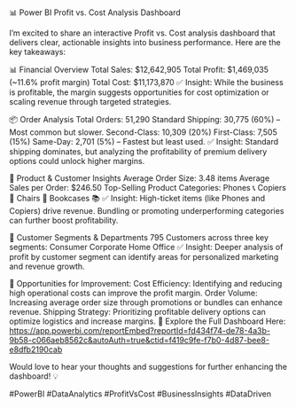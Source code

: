📊 Power BI Profit vs. Cost Analysis Dashboard

I’m excited to share an interactive Profit vs. Cost analysis dashboard that delivers clear, actionable insights into business performance. Here are the key takeaways:

📊 Financial Overview
Total Sales: $12,642,905
Total Profit: $1,469,035 (~11.6% profit margin)
Total Cost: $11,173,870
✅ Insight: While the business is profitable, the margin suggests opportunities for cost optimization or scaling revenue through targeted strategies.

📦 Order Analysis
Total Orders: 51,290
Standard Shipping: 30,775 (60%) – Most common but slower.
Second-Class: 10,309 (20%)
First-Class: 7,505 (15%)
Same-Day: 2,701 (5%) – Fastest but least used.
✅ Insight: Standard shipping dominates, but analyzing the profitability of premium delivery options could unlock higher margins.

🛒 Product & Customer Insights
Average Order Size: 3.48 items
Average Sales per Order: $246.50
Top-Selling Product Categories:
Phones 📞
Copiers 📠
Chairs 💺
Bookcases 📚
✅ Insight: High-ticket items (like Phones and Copiers) drive revenue. Bundling or promoting underperforming categories can further boost profitability.

🏢 Customer Segments & Departments
795 Customers across three key segments:
Consumer
Corporate
Home Office
✅ Insight: Deeper analysis of profit by customer segment can identify areas for personalized marketing and revenue growth.

📌 Opportunities for Improvement:
Cost Efficiency: Identifying and reducing high operational costs can improve the profit margin.
Order Volume: Increasing average order size through promotions or bundles can enhance revenue.
Shipping Strategy: Prioritizing profitable delivery options can optimize logistics and increase margins.
🔗 Explore the Full Dashboard Here: https://app.powerbi.com/reportEmbed?reportId=fd434f74-de78-4a3b-9b58-c066aeb8562c&autoAuth=true&ctid=f419c9fe-f7b0-4d87-bee8-e8dfb2190cab

Would love to hear your thoughts and suggestions for further enhancing the dashboard! 💡

#PowerBI #DataAnalytics #ProfitVsCost #BusinessInsights #DataDriven
